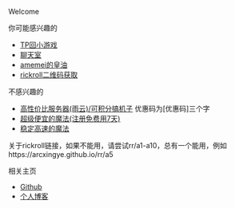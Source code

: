 Welcome

你可能感兴趣的
*   [TP回小游戏](https://xingye.me/game/new/index.php)
*   [聊天室](https://chat.pighog.repl.co/room/@xingye)
*   [amemei的皇油](https://amemei.github.io)
*   [rickroll二维码获取](https://arcxingye.github.io/rr/qrcode2)

不感兴趣的
*   [高性价比服务器(雨云)/可积分搞机子](https://www.rainyun.com/优惠码_) 优惠码为[优惠码]三个字
*   [超级便宜的魔法(注册免费用7天)](https://console.simplesocks.pro/#/register?code=u4Sn9j5Y)
*   [稳定高速的魔法](https://sttlink.com/auth/register?code=KbzI)
  
关于rickroll链接，如果不能用，请尝试rr/a1-a10，总有一个能用，例如https://arcxingye.github.io/rr/a5
 
相关主页
*   [Github](https://github.com/arcxingye)
*   [个人博客](https://xingye.me/)

<script async src="https://www.googletagmanager.com/gtag/js?id=UA-190316399-3"></script>
<script>
  window.dataLayer = window.dataLayer || [];
  function gtag(){dataLayer.push(arguments);}
  gtag('js', new Date());
  gtag('config', 'UA-190316399-3');
</script>
